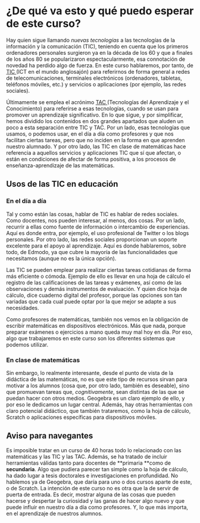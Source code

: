 # ¿De qué va esto y qué puedo esperar de este curso?

Hay quien sigue llamando _nuevas tecnologías_ a las tecnologías de la información y la comunicación \(TIC\), teniendo en cuenta que los primeros ordenadores personales surgieron ya en la década de los 60 y que a finales de los años 80 se popularizaron espectacularmente, esa connotación de novedad ha perdido algo de fuerza. En este curso hablaremos, por tanto, de [TIC ](https://es.wikipedia.org/wiki/Tecnologías_de_la_información_y_la_comunicación)\(ICT en el mundo anglosajón\) para referirnos de forma general a redes de telecomunicaciones, terminales electrónicos \(ordenadores, tabletas, teléfonos móviles, etc.\) y servicios o aplicaciones \(por ejemplo, las redes sociales\).

Últimamente se emplea el acrónimo [TAC ](https://es.wikipedia.org/wiki/Tecnologías_del_aprendizaje_y_el_conocimiento)\(Tecnologías del Aprendizaje y el Conocimiento\) para referirse a esas tecnologías, cuando se usan para promover un aprendizaje significativo. En lo que sigue, y por simplificar, hemos dividido los contenidos en dos grandes apartados que aluden un poco a esta separación entre TIC y TAC. Por un lado, esas tecnologías que usamos, o podemos usar, en el día a día como profesores y que nos facilitan ciertas tareas, pero que no inciden en la forma en que aprenden nuestro alumnado. Y por otro lado, las TIC en clase de matemáticas hace referencia a aquellos servicios y aplicaciones TIC que sí que afectan, o están en condiciones de afectar de forma positiva, a los procesos de enseñanza-aprendizaje de las matemáticas.

## Usos de las TIC en educación

### En el día a día

Tal y como están las cosas, hablar de TIC es hablar de redes sociales. Como docentes, nos pueden interesar, al menos, dos cosas. Por un lado, recurrir a ellas como fuente de información o intercambio de experiencias. Aquí es donde entra, por ejemplo, el uso profesional de Twitter o los blogs personales. Por otro lado, las redes sociales proporcionan un soporte excelente para el apoyo al aprendizaje. Aquí es donde hablaremos, sobre todo, de Edmodo, ya que cubre la mayoría de las funcionalidades que necesitamos \(aunque no es la única opción\).

Las TIC se pueden emplear para realizar ciertas tareas cotidianas de forma más eficiente o cómoda. Ejemplo de ello es llevar en una hoja de cálculo el registro de las calificaciones de las tareas y exámenes, así como de las observaciones y demás instrumentos de evaluación. Y quien dice hoja de cálculo, dice cuaderno digital del profesor, porque las opciones son tan variadas que cada cual puede optar por la que mejor se adapte a sus necesidades.

Como profesores de matemáticas, también nos vemos en la obligación de escribir matemáticas en dispositivos electrónicos. Más que nada, porque preparar exámenes o ejercicios a mano queda muy mal hoy en día. Por eso, algo que trabajaremos en este curso son los diferentes sistemas que podemos utilizar.

### En clase de matemáticas

Sin embargo, lo realmente interesante, desde el punto de vista de la didáctica de las matemáticas, no es que este tipo de recursos sirvan para motivar a los alumnos \(cosa que, por otro lado, también es deseable\), sino que promuevan tareas que, _cognitivamente_, sean distintas de las que se puedan hacer con otros medios. Geogebra es un claro ejemplo de ello, y por eso le dedicamos un lugar central. Además, hay otras herramientas con claro potencial didáctico, que también trataremos, como la hoja de cálculo, Scratch o aplicaciones específicas para dispositivos móviles.

## Aviso para navegantes

Es imposible tratar en un curso de 40 horas todo lo relacionado con las matemáticas y las TIC y las TAC. Además, se ha tratado de incluir herramientas válidas tanto para docentes de **primaria **como de **secundaria**. Algo que pudiera parecer tan simple como la hoja de cálculo, ha dado lugar a tesis doctorales e investigaciones en profundidad. No hablemos ya de Geogebra, que daría para uno o dos cursos aparte de este, o de Scratch. La intención de este curso no es otra que la de servir de puerta de entrada. Es decir, mostrar alguna de las cosas que pueden hacerse y despertar la curiosidad y las ganas de hacer algo nuevo y que puede influir en nuestro día a día como profesores. Y, lo que más importa, en el aprendizaje de nuestros alumnos.


